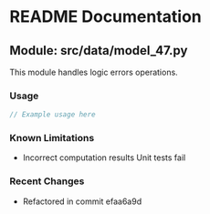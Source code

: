 # README Documentation

## Module: src/data/model_47.py

This module handles logic errors operations.

### Usage

```javascript
// Example usage here
```

### Known Limitations

- Incorrect computation results Unit tests fail

### Recent Changes

- Refactored in commit efaa6a9d
